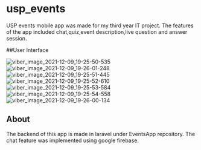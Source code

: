 # usp_events

USP events mobile app was made for my third year IT project. The features of the app included chat,quiz,event description,live question and answer session. 

##User Interface


![viber_image_2021-12-09_19-25-50-535](https://user-images.githubusercontent.com/89639206/145370057-e91a6d24-b440-4d6a-9b04-24fc3d3c908f.png)
![viber_image_2021-12-09_19-26-01-248](https://user-images.githubusercontent.com/89639206/145370096-72422676-3780-4589-944b-fe17bd3975e7.png)
![viber_image_2021-12-09_19-25-51-445](https://user-images.githubusercontent.com/89639206/145370124-47afd352-af83-4153-ac2f-cb7f6057d6dc.png)
![viber_image_2021-12-09_19-25-52-610](https://user-images.githubusercontent.com/89639206/145370168-d427c614-05f1-4d1b-a191-5f392fdeb976.png)
![viber_image_2021-12-09_19-25-53-584](https://user-images.githubusercontent.com/89639206/145370173-9431290a-d3f6-4fae-9214-72cb487860b2.png)
![viber_image_2021-12-09_19-25-54-558](https://user-images.githubusercontent.com/89639206/145370176-d2187384-d231-467f-a4df-811f1d620f36.png)
![viber_image_2021-12-09_19-26-00-134](https://user-images.githubusercontent.com/89639206/145370178-1810b734-cb2f-449a-8180-d3fac1d2a310.jpg)

## About
The backend of this app is made in laravel under EventsApp repository. The chat feature was implemented using google firebase. 
